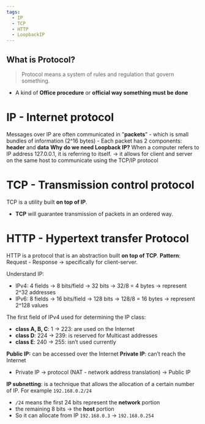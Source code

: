 ```yaml
---
tags:
  - IP
  - TCP
  - HTTP
  - LoopbackIP
---
```


## What is Protocol?
> Protocol means a system of rules and regulation that govern something.
- A kind of **Office procedure** or **official way something must be done**

# IP - Internet protocol
Messages over IP are often communicated in "**packets**" 
	- which is small bundles of information (2^16 bytes)
	- Each packet has 2 components: **header** and **data**
**Why do we need Loopback IP?**
When a computer refers to IP address 127.0.0.1, it is referring to itself.
→ it allows for client and server on the same host to communicate using the TCP/IP protocol

# TCP - Transmission control protocol
TCP is a utility built **on top of IP**.
- **TCP** will guarantee transmission of packets in an ordered way.


# HTTP - Hypertext transfer Protocol
HTTP is a protocol that is an abstraction built **on top of TCP**.
**Pattern**: Request - Response -> specifically for client-server.




Understand IP:
- IPv4: 4 fields → 8 bits/field → 32 bits → 32/8 = 4 bytes → represent 2^32 addresses
- IPv6: 8 fields → 16 bits/field → 128 bits → 128/8 = 16 bytes → represent 2^128 values

The first field of IPv4 used for determining the IP class:
- **class A, B, C**: 1 → 223: are used on the Internet
- **class D**: 224 → 239: is reserved for Multicast addresses
- **class E**: 240 → 255: isn’t used currently

**Public IP:** can be accessed over the Internet
**Private IP**: can’t reach the Internet
- Private IP → protocol (NAT - network address translation) → Public IP

**IP subnetting**: is a technique that allows the allocation of a certain number of IP.
For example `192.168.0.2/24`
- `/24` means the first 24 bits represent the **network** portion
- the remaining 8 bits → the **host** portion
- So it can allocate from IP `192.168.0.3` → `192.168.0.254`